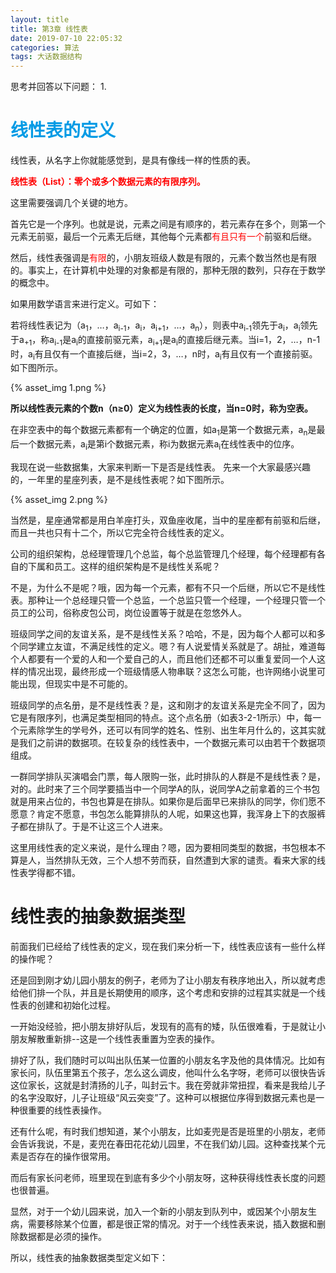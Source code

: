```yaml
---
layout: title
title: 第3章 线性表
date: 2019-07-10 22:05:32
categories: 算法
tags: 大话数据结构
---
```

思考并回答以下问题：
1.

<!--more-->

# <span style="color:#039BE5;">线性表的定义</span>

线性表，从名字上你就能感觉到，是具有像线一样的性质的表。

<span style="color:red">**线性表（List）：零个或多个数据元素的有限序列。**</span>

这里需要强调几个关键的地方。

首先它是一个序列。也就是说，元素之间是有顺序的，若元素存在多个，则第一个元素无前驱，最后一个元素无后继，其他每个元素都<span style="color:red">有且只有一个</span>前驱和后继。

然后，线性表强调是<span style="color:red">有限</span>的，小朋友班级人数是有限的，元素个数当然也是有限的。事实上，在计算机中处理的对象都是有限的，那种无限的数列，只存在于数学的概念中。

如果用数学语言来进行定义。可如下：

若将线性表记为（a<sub>1</sub>，…，a<sub>i-1</sub>，a<sub>i</sub>，a<sub>i+1</sub>，…，a<sub>n</sub>），则表中a<sub>i-1</sub>领先于a<sub>i</sub>，a<sub>i</sub>领先于a<sub>+1</sub>，称a<sub>i-1</sub>是a<sub>i</sub>的直接前驱元素，a<sub>i+1</sub>是a<sub>i</sub>的直接后继元素。当i=1，2，…，n-1时，a<sub>i</sub>有且仅有一个直接后继，当i=2，3，…，n时，a<sub>i</sub>有且仅有一个直接前驱。如下图所示。

{% asset_img 1.png %}

**所以线性表元素的个数n（n≥0）定义为线性表的长度，当n=0时，称为空表。**

在非空表中的每个数据元素都有一个确定的位置，如a<sub>1</sub>是第一个数据元素，a<sub>n</sub>是最后一个数据元素，a<sub>i</sub>是第i个数据元素，称i为数据元素a<sub>i</sub>在线性表中的位序。

我现在说一些数据集，大家来判断一下是否是线性表。
先来一个大家最感兴趣的，一年里的星座列表，是不是线性表呢？如下图所示。

{% asset_img 2.png %}

当然是，星座通常都是用白羊座打头，双鱼座收尾，当中的星座都有前驱和后继，而且一共也只有十二个，所以它完全符合线性表的定义。

公司的组织架构，总经理管理几个总监，每个总监管理几个经理，每个经理都有各自的下属和员工。这样的组织架构是不是线性关系呢？

不是，为什么不是呢？哦，因为每一个元素，都有不只一个后继，所以它不是线性表。那种让一个总经理只管一个总监，一个总监只管一个经理，一个经理只管一个员工的公司，俗称皮包公司，岗位设置等于就是在忽悠外人。

班级同学之间的友谊关系，是不是线性关系？哈哈，不是，因为每个人都可以和多个同学建立友谊，不满足线性的定义。嗯？有人说爱情关系就是了。胡扯，难道每个人都要有一个爱的人和一个爱自己的人，而且他们还都不可以重复爱同一个人这样的情况出现，最终形成一个班级情感人物串联？这怎么可能，也许网络小说里可能出现，但现实中是不可能的。

班级同学的点名册，是不是线性表？是，这和刚才的友谊关系是完全不同了，因为它是有限序列，也满足类型相同的特点。这个点名册（如表3-2-1所示）中，每一个元素除学生的学号外，还可以有同学的姓名、性别、出生年月什么的，这其实就是我们之前讲的数据项。在较复杂的线性表中，一个数据元素可以由若干个数据项组成。

一群同学排队买演唱会门票，每人限购一张，此时排队的人群是不是线性表？是，对的。此时来了三个同学要插当中一个同学A的队，说同学A之前拿着的三个书包就是用来占位的，书包也算是在排队。如果你是后面早已来排队的同学，你们愿不愿意？肯定不愿意，书包怎么能算排队的人呢，如果这也算，我浑身上下的衣服裤子都在排队了。于是不让这三个人进来。

这里用线性表的定义来说，是什么理由？嗯，因为要相同类型的数据，书包根本不算是人，当然排队无效，三个人想不劳而获，自然遭到大家的谴责。看来大家的线性表学得都不错。

# 线性表的抽象数据类型

前面我们已经给了线性表的定义，现在我们来分析一下，线性表应该有一些什么样的操作呢？

还是回到刚才幼儿园小朋友的例子，老师为了让小朋友有秩序地出入，所以就考虑给他们排一个队，并且是长期使用的顺序，这个考虑和安排的过程其实就是一个线性表的创建和初始化过程。

一开始没经验，把小朋友排好队后，发现有的高有的矮，队伍很难看，于是就让小朋友解散重新排\-\-这是一个线性表重置为空表的操作。

排好了队，我们随时可以叫出队伍某一位置的小朋友名字及他的具体情况。比如有家长问，队伍里第五个孩子，怎么这么调皮，他叫什么名字呀，老师可以很快告诉这位家长，这就是封清扬的儿子，叫封云卞。我在旁就非常扭捏，看来是我给儿子的名字没取好，儿子让班级“风云突变”了。这种可以根据位序得到数据元素也是一种很重要的线性表操作。

还有什么呢，有时我们想知道，某个小朋友，比如麦兜是否是班里的小朋友，老师会告诉我说，不是，麦兜在春田花花幼儿园里，不在我们幼儿园。这种查找某个元素是否存在的操作很常用。

而后有家长问老师，班里现在到底有多少个小朋友呀，这种获得线性表长度的问题也很普遍。

显然，对于一个幼儿园来说，加入一个新的小朋友到队列中，或因某个小朋友生病，需要移除某个位置，都是很正常的情况。对于一个线性表来说，插入数据和删除数据都是必须的操作。

所以，线性表的抽象数据类型定义如下：
